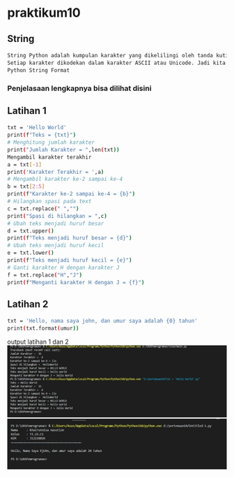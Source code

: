 # praktikum10
## String

~~~bash 
String Python adalah kumpulan karakter yang dikelilingi oleh tanda kutip tunggal, tanda kutip ganda, atau tanda kutip tiga. Komputer tidak memahami karakter; secara internal, ini menyimpan karakter yang dimanipulasi sebagai kombinasi dari 0 dan 1.
Setiap karakter dikodekan dalam karakter ASCII atau Unicode. Jadi kita dapat mengatakan bahwa string Python juga disebut kumpulan karakter Unicode.
Python String Format
~~~


### Penjelasaan lengkapnya bisa dilihat disini
## Latihan 1
~~~bash
txt = 'Hello World'
print(f"Teks = {txt}")
# Menghitung jumlah karakter
print("Jumlah Karakter = ",len(txt))
Mengambil karakter terakhir
a = txt[-1]
print('Karakter Terakhir = ',a)
# Mengambil karakter ke-2 sampai ke-4
b = txt[2:5]
print(f"Karakter ke-2 sampai ke-4 = {b}")
# Hilangkan spasi pada text 
c = txt.replace(" ","")
print("Spasi di hilangkan = ",c)
# Ubah teks menjadi huruf besar
d = txt.upper()
print(f"Teks menjadi huruf besar = {d}")
# Ubah teks menjadi huruf kecil
e = txt.lower()
print(f"Teks menjadi huruf kecil = {e}")
# Ganti karakter H dengan karakter J
f = txt.replace("H","J")
print(f"Menganti karakter H dengan J = {f}")
~~~

## Latihan 2
~~~bash
txt = 'Hello, nama saya john, dan umur saya adalah {0} tahun'
print(txt.format(umur))
~~~

output latihan 1 dan 2
![gambar](https://github.com/nisanst11/praktikum10/blob/master/screenshoot/1.jpeg)
![gambar](https://github.com/nisanst11/praktikum10/blob/master/screenshoot/2.jpeg)

